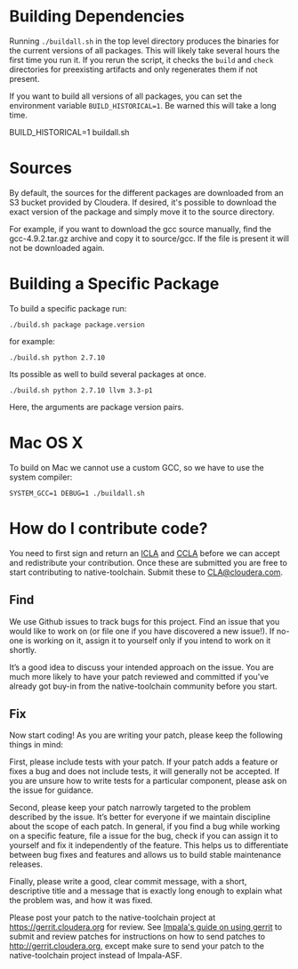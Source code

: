 # Building Dependencies

Running `./buildall.sh` in the top level directory produces the binaries for
the current versions of all packages. This will likely take several hours the
first time you run it. If you rerun the script, it checks the `build` and
`check` directories for preexisting artifacts and only regenerates them
if not present.

If you want to build all versions of all packages, you can set the
environment variable `BUILD_HISTORICAL=1`. Be warned this will take a
long time.

  BUILD_HISTORICAL=1 buildall.sh

# Sources
By default, the sources for the different packages are downloaded from an S3
bucket provided by Cloudera. If desired, it's possible to download the exact
version of the package and simply move it to the source directory.

For example, if you want to download the gcc source manually, find the
gcc-4.9.2.tar.gz archive and copy it to source/gcc. If the file is present it
will not be downloaded again.

# Building a Specific Package

To build a specific package run:

    ./build.sh package package.version

 for example:

    ./build.sh python 2.7.10

 Its possible as well to build several packages at once.

    ./build.sh python 2.7.10 llvm 3.3-p1

Here, the arguments are package version pairs.

# Mac OS X

To build on Mac we cannot use a custom GCC, so we have to use
the system compiler:

    SYSTEM_GCC=1 DEBUG=1 ./buildall.sh


# How do I contribute code?
You need to first sign and return an
[ICLA](https://github.com/cloudera/native-toolchain/blob/icla/Cloudera%20ICLA_25APR2018.pdf)
and
[CCLA](https://github.com/cloudera/native-toolchain/blob/icla/Cloudera%20CCLA_25APR2018.pdf)
before we can accept and redistribute your contribution. Once these are submitted you are
free to start contributing to native-toolchain. Submit these to CLA@cloudera.com.

## Find
We use Github issues to track bugs for this project. Find an issue that you would like to
work on (or file one if you have discovered a new issue!). If no-one is working on it,
assign it to yourself only if you intend to work on it shortly.

It’s a good idea to discuss your intended approach on the issue. You are much more
likely to have your patch reviewed and committed if you’ve already got buy-in from the
native-toolchain community before you start.

## Fix
Now start coding! As you are writing your patch, please keep the following things in mind:

First, please include tests with your patch. If your patch adds a feature or fixes a bug
and does not include tests, it will generally not be accepted. If you are unsure how to
write tests for a particular component, please ask on the issue for guidance.

Second, please keep your patch narrowly targeted to the problem described by the issue.
It’s better for everyone if we maintain discipline about the scope of each patch. In
general, if you find a bug while working on a specific feature, file a issue for the bug,
check if you can assign it to yourself and fix it independently of the feature. This helps
us to differentiate between bug fixes and features and allows us to build stable
maintenance releases.

Finally, please write a good, clear commit message, with a short, descriptive title and
a message that is exactly long enough to explain what the problem was, and how it was
fixed.

Please post your patch to the native-toolchain project at https://gerrit.cloudera.org
for review. See
[Impala's guide on using gerrit](https://cwiki.apache.org/confluence/display/IMPALA/Using+Gerrit+to+submit+and+review+patches)
to submit and review patches for instructions on how to send patches to
http://gerrit.cloudera.org, except make sure to send your patch to the native-toolchain
project instead of Impala-ASF.
